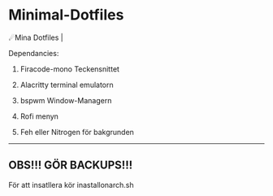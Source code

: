 # Minimal-Dotfiles
☄Mina Dotfiles
|

Dependancies:

1. Firacode-mono Teckensnittet

2. Alacritty terminal emulatorn

3. bspwm Window-Managern

4. Rofi menyn

5. Feh eller Nitrogen för bakgrunden


________________________________________________________________________________________________________________________________________________
OBS!!! GÖR BACKUPS!!!
------------------------------------------------------------------------------------------------------------------------------------------------

För att insatllera kör inastallonarch.sh
